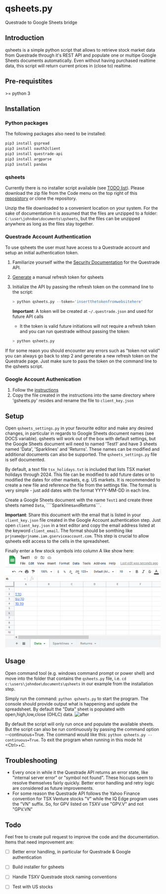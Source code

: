 # qsheets.py
Questrade to Google Sheets bridge

## Introduction

qsheets is a simple python script that allows to retrieve stock market data from Questrade through it's REST API and populate one or multipe Google Sheets documents automatically. Even without having purchased realtime data, this script will return current prices in (close to) realtime.

## Pre-requistites

 \>= python 3

## Installation

### Python packages
The following packages also need to be installed:
```python
pip3 install gspread
pip3 install oauth2client
pip3 install questrade-api
pip3 install argparse
pip3 install pandas
```
### qsheets
Currently there is no installer script available (see [TODO list](#todo)). Please download the zip file from the Code menu on the top right of this [reposistory](https://github.com/boffyflow/qsheets) or clone the repository.

Unzip the file downloaded to a convenient location on your system. For the sake of  documentation it is assumed that the files are unzipped to a folder: ```C:\user\johndoe\documents\qsheets```, but the files can be unzipped anywhere as long as the files stay together.

### Questrade Account Authentication

To use qsheets the user must have access to a Questrade account and setup an initial authentication token. 

1. Familiarize yourself withe the [Security Documentation](https://www.questrade.com/api/documentation/security) for the Questrade API.
2. [Generate](https://apphub.questrade.com/UI/UserApps.aspx) a manual refresh token for qsheets
3. Initialize the API by passing the refresh token on the command line to the script:
   
    ```python
    > python qsheets.py --token='insertthetokenfromwebsitehere'
    ```

    **Important**: A token will be created at ```~/.questrade.json``` and used for future API calls
      * It the token is valid future initiations will not require a refresh token and you can run questrade without passing the token:
    ```python
    > python qsheets.py
    ```
If for some reaon you should encounter any errors such as "token not valid" you can always go back to step 2 and generate a new refresh token on the Questrade page. Just make sure to pass the token on the command line to the qsheets script.

### Google Account Authenication

1. Follow the [instructions](https://gspread.readthedocs.io/en/latest/oauth2.html#for-end-users-using-oauth-client-id)
2. Copy the file created in the instructions into the same directory where 'gsheets.py' resides and rename the file to ```client_key.json```

## Setup

Open ```qsheets_settings.py``` in your favourite editor and make any desired changes, in particular in regards to Google Sheets document names (see DOCS variable). qsheets will work out of the box with default settings, but the Google Sheets document will need to named 'Test1' and have 3 sheets named 'Data', 'Sparklines' and 'Returns'. These names can be modified and additional documents can also be supported. The ```qsheets_settings.py``` file is self documented.

By default, a text file ```tsx_holidays.txt``` is included that lists TSX market holidays through 2024. This file can be modified to add future dates or to modified the dates for other markets, e.g. US markets. It is recommended to create a new file and reference the file from the settings file. The format is very simple - just add dates with the format YYYY-MM-DD in each line. 

Create a Google Sheets document with the name ```Test1``` and create three sheets named ```Data```, ````Sparklines``` and ```Returns```.

**Important**: Share this document with the email that is listed in your ```client_key.json``` file created in the Google Account authentication step. Just open ```client_key.json``` in a text editor and copy the email address listed at the keyword ```client_email```. The format should be somthing like ```prjname@prjname.iam.gserviceaccount.com```. This step is crucial to allow qsheets edit access to the cells in the spreadsheet.

Finally enter a few stock symbols into column A like show here:
![before](/img/before.png)

## Usage

Open command tool (e.g. windows command prompt or power shell) and move into the folder that contains the ```qsheets.py``` file, i.e. 
```cd c:\users\johndoe\documents\qsheets``` in our example from the installation step.

Simply run the command:
```python qsheets.py``` to start the program.
The console should provide output what is happening and update the spreadsheet. By default the "Data" sheet is populated with open,high,low,close (OHLC) data. 
![after](/img/after.png)

By default the script will only run once and populate the available sheets. But the script can also be run continuously by passing the command option --continuous=True. The command would like this:
```python qsheets.py --continuous=True```. To exit the program when running in this mode hit \<Ctrl\>+C.

## Troubleshooting

* Every once in while it the Questrade API returns an error state, like "internal server error" or "symbol not found". These hiccups seem to resolve themselves fairly quickly. Better error handling and retry logic are considered as future improvements. 
* For some reason the Questrade API follows the Yahoo Finance convention for TSX Venture stocks "V" while the IQ Edge program uses the "VN" suffix. So, for GPV listed on TSXV use "GPV.V" and not "GPV.VN"

## Todo

Feel free to create pull request to improve the code and the documentation. Items that need improvement are:
- [ ] Better error handling, in particular for Questrade & Google authentication
- [ ] Build installer for gsheets
- [ ] Handle TSXV Questrade stock naming conventions
- [ ] Test with US stocks


